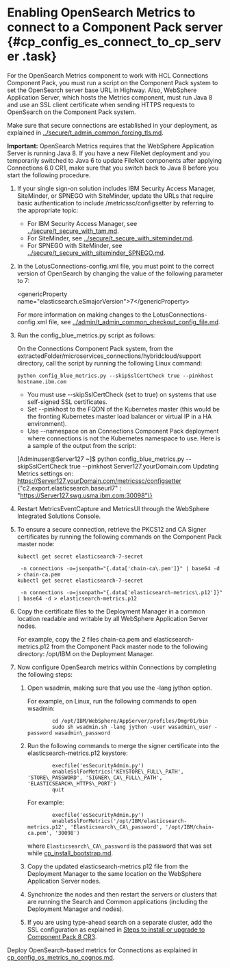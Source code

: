 # Enabling OpenSearch Metrics to connect to a Component Pack server {#cp_config_es_connect_to_cp_server .task}

For the OpenSearch Metrics component to work with HCL Connections Component Pack, you must run a script on the Component Pack system to set the OpenSearch server base URL in Highway. Also, WebSphere Application Server, which hosts the Metrics component, must run Java 8 and use an SSL client certificate when sending HTTPS requests to OpenSearch on the Component Pack system.

Make sure that secure connections are established in your deployment, as explained in [../secure/t\_admin\_common\_forcing\_tls.md](../secure/t_admin_common_forcing_tls.md).

**Important:** OpenSearch Metrics requires that the WebSphere Application Server is running Java 8. If you have a new FileNet deployment and you temporarily switched to Java 6 to update FileNet components after applying Connections 6.0 CR1, make sure that you switch back to Java 8 before you start the following procedure.

1.  If your single sign-on solution includes IBM Security Access Manager, SiteMinder, or SPNEGO with SiteMinder, update the URLs that require basic authentication to include /metricssc/configsetter by referring to the appropriate topic:

    -   For IBM Security Access Manager, see [../secure/t\_secure\_with\_tam.md](../secure/t_secure_with_tam.md).
    -   For SiteMinder, see [../secure/t\_secure\_with\_siteminder.md](../secure/t_secure_with_siteminder.md).
    -   For SPNEGO with SiteMinder, see [../secure/t\_secure\_with\_siteminder\_SPNEGO.md](../secure/t_secure_with_siteminder_SPNEGO.md).
2.  In the LotusConnections-config.xml file, you must point to the correct version of OpenSearch by changing the value of the following parameter to 7:

    <genericProperty name="elasticsearch.eSmajorVersion"\>7</genericProperty\>

    For more information on making changes to the LotusConnections-config.xml file, see [../admin/t\_admin\_common\_checkout\_config\_file.md](../admin/t_admin_common_checkout_config_file.md).

3.  Run the config\_blue\_metrics.py script as follows:

    On the Connections Component Pack system, from the extractedFolder/microservices\_connections/hybridcloud/support directory, call the script by running the following Linux command:

    ```
    python config_blue_metrics.py --skipSslCertCheck true --pinkhost hostname.ibm.com
    ```

    -   You must use --skipSslCertCheck \(set to true\) on systems that use self-signed SSL certificates.
    -   Set --pinkhost to the FQDN of the Kubernetes master \(this would be the fronting Kubernetes master load balancer or virtual IP in a HA environment\).
    -   Use --namespace on an Connections Component Pack deployment where connections is not the Kubernetes namespace to use.
    Here is a sample of the output from the script:

    \[Adminuser@Server127 ~\]$ python config\_blue\_metrics.py --skipSslCertCheck true --pinkhost Server127.yourDomain.com Updating Metrics settings on: https://Server127.yourDomain.com/metricssc/configsetter \{"c2.export.elasticsearch.baseurl7" : "https://Server127.swg.usma.ibm.com:30098"\}

4.  Restart MetricsEventCapture and MetricsUI through the WebSphere Integrated Solutions Console.

5.  To ensure a secure connection, retrieve the PKCS12 and CA Signer certificates by running the following commands on the Component Pack master node:

    ```
    kubectl get secret elasticsearch-7-secret
    
     -n connections -o=jsonpath="{.data['chain-ca\.pem']}" | base64 -d > chain-ca.pem
    kubectl get secret elasticsearch-7-secret
    
     -n connections -o=jsonpath="{.data['elasticsearch-metrics\.p12']}" | base64 -d > elasticsearch-metrics.p12
    
    ```

6.  Copy the certificate files to the Deployment Manager in a common location readable and writable by all WebSphere Application Server nodes.

    For example, copy the 2 files chain-ca.pem and elasticsearch-metrics.p12 from the Component Pack master node to the following directory: /opt/IBM on the Deployment Manager.

7.  Now configure OpenSearch metrics within Connections by completing the following steps:

    1.  Open wsadmin, making sure that you use the -lang jython option.

        For example, on Linux, run the following commands to open wsadmin:

        ```
                cd /opt/IBM/WebSphere/AppServer/profiles/Dmgr01/bin
                sudo sh wsadmin.sh -lang jython -user wasadmin\_user -password wasadmin\_password
        
        ```

    2.  Run the following commands to merge the signer certificate into the elasticsearch-metrics.p12 keystore:

        ```
                execfile('esSecurityAdmin.py')    
                enableSslForMetrics('KEYSTORE\_FULL\_PATH', 'STORE\_PASSWORD', 'SIGNER\_CA\_FULL\_PATH', 'ELASTICSEARCH\_HTTPS\_PORT')
                quit
        
        ```

        For example:

        ```
                execfile('esSecurityAdmin.py')
                enableSslForMetrics('/opt/IBM/elasticsearch-metrics.p12', 'Elasticsearch\_CA\_password', '/opt/IBM/chain-ca.pem', '30098')
        
        ```

        where `Elasticsearch\_CA\_password` is the password that was set while [cp\_install\_bootstrap.md](cp_install_bootstrap.md).

    3.  Copy the updated elasticsearch-metrics.p12 file from the Deployment Manager to the same location on the WebSphere Application Server nodes.

    4.  Synchronize the nodes and then restart the servers or clusters that are running the Search and Common applications \(including the Deployment Manager and nodes\).

    5.  If you are using type-ahead search on a separate cluster, add the SSL configuration as explained in [Steps to install or upgrade to Component Pack 8 CR3](../install/cp_install_services_tasks.md).


Deploy OpenSearch-based metrics for Connections as explained in [cp\_config\_os\_metrics\_no\_cognos.md](cp_config_os_metrics_no_cognos.md).

